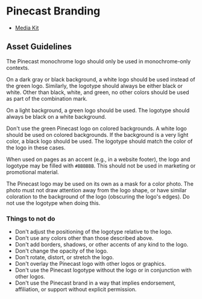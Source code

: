 # Pinecast Branding

- [Media Kit](https://github.com/Pinecast/brand/blob/master/media_kit.md)

## Asset Guidelines

The Pinecast monochrome logo should only be used in monochrome-only contexts.

On a dark gray or black background, a white logo should be used instead of the green logo. Similarly, the logotype should always be either black or white. Other than black, white, and green, no other colors should be used as part of the combination mark.

On a light background, a green logo should be used. The logotype should always be black on a white background.

Don't use the green Pinecast logo on colored backgrounds. A white logo should be used on colored backgrounds. If the background is a very light color, a black logo should be used. The logotype should match the color of the logo in these cases.

When used on pages as an accent (e.g., in a website footer), the logo and logotype may be filled with `#BBBBBB`. This should not be used in marketing or promotional material.

The Pinecast logo may be used on its own as a mask for a color photo. The photo must not draw attention away from the logo shape, or have similar coloration to the background of the logo (obscuring the logo's edges). Do not use the logotype when doing this.


### Things to not do

- Don't adjust the positioning of the logotype relative to the logo.
- Don't use any colors other than those described above.
- Don't add borders, shadows, or other accents of any kind to the logo.
- Don't change the opacity of the logo.
- Don't rotate, distort, or stretch the logo.
- Don't overlay the Pinecast logo with other logos or graphics.
- Don't use the Pinecast logotype without the logo or in conjunction with other logos.
- Don't use the Pinecast brand in a way that implies endorsement, affiliation, or support without explicit permission.
